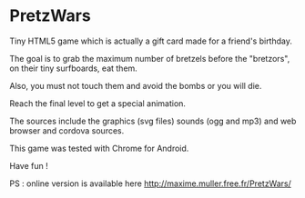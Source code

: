 # PretzWars

Tiny HTML5 game which is actually a gift card made for a friend's birthday.

The goal is to grab the maximum number of bretzels before the "bretzors", on their tiny surfboards, eat them.

Also, you must not touch them and avoid the bombs or you will die.

Reach the final level to get a special animation.

The sources include the graphics (svg files) sounds (ogg and mp3) and web browser and cordova sources.

This game was tested with Chrome for Android.

Have fun !

PS : online version is available here http://maxime.muller.free.fr/PretzWars/
